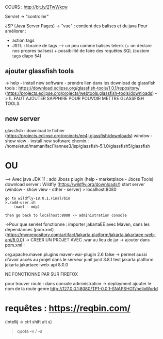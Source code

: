 
COURS :
http://bit.ly/2TwWkcw

Servlet -> "controller"

JSP (Java Server Pages) -> "vue" : contient des balises et du java
Pour améliorer :
- action tags
- JSTL : librairie de tags --> un peu comme balises telerik (+ on déclare nos propres balises) + possibilité de faire des requêtes SQL
(custom tags diapo 54)

## ajouter glassfish tools
-> help - install new software - prendre lien dans les download de glassfish tools : https://download.eclipse.org/glassfish-tools/1.0.1/repository/
(https://projects.eclipse.org/projects/webtools.glassfish-tools/downloads)
-> IL FAUT AJOUTER SAPPHIRE POUR POUVOIR METTRE GLASSFISH TOOLS

## new server
glassfish : download le fichier (https://projects.eclipse.org/projects/ee4j.glassfish/downloads)
	window - show view - install new software
	chemin : /home/etud/mamanifaci1/annee3/jsp/glassfish-5.1.0/glassfish5/glassfish
# OU
--> Avec java JDK 11 : 
	add Jboss plugin (help - marketplace - Jboss Tools)
	download server : Wildfly (https://wildfly.org/downloads/)
	start server (window - show view - other - server)
	> localhost:8080

	go to wildfly-18.0.1.Final/bin
	>./add-user.sh
		(mael - mdp)

	then go back to localhost:8080 -> administration console


->Pour que servlet fonctionne : importer jakartaEE avec Maven, dans les dépendances (pom.xml)
(https://mvnrepository.com/artifact/jakarta.platform/jakarta.jakartaee-web-api/8.0.0)
-> CREER UN PROJET AVEC .war au lieu de jar
-> ajouter dans pom.xml :

<build>
    <plugins>
        <plugin>
            <groupId>org.apache.maven.plugins</groupId>
            <artifactId>maven-war-plugin</artifactId>
            <version>2.6</version>
            <configuration>
                <failOnMissingWebXml>false</failOnMissingWebXml>
            </configuration>
        </plugin>
    </plugins>
 	</build>
-> permet aussi d'avoir accès au projet dans le serveur

<dependencies>
    <dependency>
      <groupId>junit</groupId>
      <artifactId>junit</artifactId>
      <version>3.8.1</version>
      <scope>test</scope>
    </dependency>
    <dependency>
	    <groupId>jakarta.platform</groupId>
	    <artifactId>jakarta.jakartaee-web-api</artifactId>
	    <version>8.0.0</version>
	</dependency>
  </dependencies>



 NE FONCTIONNE PAR SUR FIREFOX

pour trouver route : 
dans console administration -> deployment
ajouter le nom de la route
genre http://127.0.0.1:8080/TP1-0.0.1-SNAPSHOT/helloWorld

# requêtes : https://reqbin.com/


(intellij -> ctrl shift alt s)

> quota -v / -s